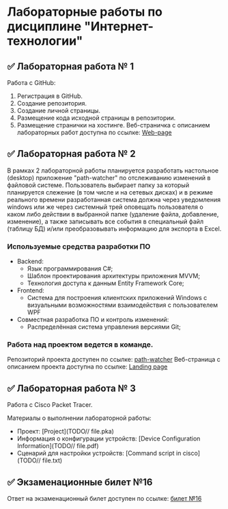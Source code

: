 # Лабораторные работы по дисциплине "Интернет-технологии"
## ✅ Лабораторная работа № 1
Работа с GitHub:

1. Регистрация в GitHub.
2. Создание репозитория.
3. Создание личной страницы.
4. Размещение кода исходной страницы в репозитории.
5. Размещение странички на хостинге.
Веб-страничка с описанием лабораторных работ доступна по ссылке: [Web-page](https://github.com/Trickster22/inet2022_Alexandrov)

## ✅ Лабораторная работа № 2
В рамках 2 лабораторной работы планируется разработать настольное (desktop) приложение "path-watcher" по отслеживанию изменений в файловой системе. Пользователь выбирает папку за который планируется слежение (в том числе и на сетевых дисках) и в режиме реального времени разработанная система должна через уведомления windows или же через системный трей оповещать пользователя о каком либо действии в выбранной папке (удаление файла, добавление, изменение), а также записывать все события в специальный файл (таблицу БД) и/или преобразовывать информацию для экспорта в Excel.

### Используемые средства разработки ПО
- Backend:
  - Язык программирования С#;
  - Шаблон проектирования архитектуры приложения MVVM;
  - Технология доступа к данным Entity Framework Core;
- Frontend:
  - Cистема для построения клиентских приложений Windows с визуальными возможностями взаимодействия с пользователем WPF
- Совместная разработка ПО и контроль изменений:
  - Распределённая система управления версиями Git;
### Работа над проектом ведется в команде.
Репозиторий проекта доступен по ссылке: [path-watcher](https://github.com/ByKaS12/path-watcher)
Веб-страница с описанием проекта доступна по ссылке: [Landing page](https://trickster22.github.io/)

## ✅ Лабораторная работа № 3
Работа с Сisco Packet Tracer.

Материалы о выполнении лабораторной работы:

- Проект: [Project](TODO// file.pka)
- Информация о конфигурации устройств: [Device Configuration Information](TODO// file.pdf)
- Сценарий для настройки устройств: [Command script in cisco](TODO// file.txt)

## ✅ Экзаменационные билет №16
Ответ на экзаменационный билет доступен по ссылке: [билет №16](https://github.com/stankin/inet-2022/wiki/exam16)
